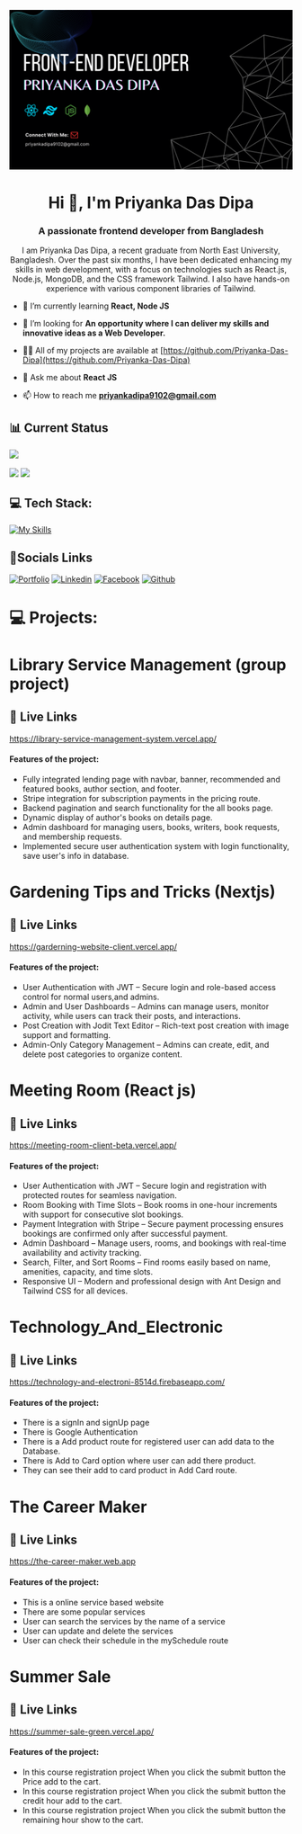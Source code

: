 ![Alt Text](assests/banner_image.png)

<h1 align="center">Hi 👋, I'm Priyanka Das Dipa</h1>
<h3 align="center">A passionate frontend developer from Bangladesh</h3>
<p align="center">I am Priyanka Das Dipa, a recent graduate from North East University, Bangladesh. Over the past six months, I have been dedicated enhancing my skills in web development, with a focus on technologies such as React.js, Node.js, MongoDB, and the CSS framework Tailwind. I also have hands-on experience with various component libraries of Tailwind.</p>

- 🌱 I’m currently learning **React, Node JS**

- 🤝 I’m looking for **An opportunity where I can deliver my skills and innovative ideas as a Web Developer.**

- 👨‍💻 All of my projects are available at [https://github.com/Priyanka-Das-Dipa](https://github.com/Priyanka-Das-Dipa)

- 💬 Ask me about **React JS**

- 📫 How to reach me **priyankadipa9102@gmail.com**

## 📊 Current Status

![](http://github-profile-summary-cards.vercel.app/api/cards/profile-details?username=Priyanka-Das-Dipa&theme=dark)

![](http://github-profile-summary-cards.vercel.app/api/cards/repos-per-language?username=Priyanka-Das-Dipa&theme=dark) ![](http://github-profile-summary-cards.vercel.app/api/cards/stats?username=Priyanka-Das-Dipa&theme=dark)

## 💻 Tech Stack:

[![My Skills](https://skillicons.dev/icons?i=js,html,css,react,nextjs,firebase,git,github,mongodb,tailwind,vercel,vite,nodejs,typescript,mongoose)](https://skillicons.dev)

## 🔗Socials Links

[![Portfolio](https://img.shields.io/badge/my_portfolio-000?style=for-the-badge&logo=ko-fi&logoColor=white)](https://priyanka-portfolio-aftk.vercel.app/)
[![Linkedin](https://img.shields.io/badge/linkedin-0A66C2?style=for-the-badge&logo=linkedin&logoColor=white)](https://www.linkedin.com/in/priyanka-das-dipa-58327b285/)
[![Facebook](https://img.shields.io/badge/facebook-1DA1F2?style=for-the-badge&logo=facebook&logoColor=white)](https://www.facebook.com/priyankadas.dipa.7/)
[![Github](https://img.shields.io/badge/github-1A1F5?style=for-the-badge&logo=github&logoColor=white)](https://github.com/Priyanka-Das-Dipa)

# 💻 Projects:

# Library Service Management (group project)

## 🔗 Live Links

https://library-service-management-system.vercel.app/

#### Features of the project:

- Fully integrated lending page with navbar, banner, recommended and featured books, author section, and footer.
- Stripe integration for subscription payments in the pricing route.
- Backend pagination and search functionality for the all books page.
- Dynamic display of author's books on details page.
- Admin dashboard for managing users, books, writers, book requests, and membership requests.
- Implemented secure user authentication system with login functionality, save user's info in database.

# Gardening Tips and Tricks (Nextjs)

## 🔗 Live Links

https://garderning-website-client.vercel.app/

#### Features of the project:

- User Authentication with JWT – Secure login and role-based access control for normal users,and admins.
- Admin and User Dashboards – Admins can manage users, monitor activity, while users can track their posts, and interactions.
- Post Creation with Jodit Text Editor – Rich-text post creation with image support and formatting.
- Admin-Only Category Management – Admins can create, edit, and delete post categories to organize content.

# Meeting Room (React js)

## 🔗 Live Links

https://meeting-room-client-beta.vercel.app/

#### Features of the project:

- User Authentication with JWT – Secure login and registration with protected routes for seamless navigation.
- Room Booking with Time Slots – Book rooms in one-hour increments with support for consecutive slot bookings.
- Payment Integration with Stripe – Secure payment processing ensures bookings are confirmed only after successful payment.
- Admin Dashboard – Manage users, rooms, and bookings with real-time availability and activity tracking.
- Search, Filter, and Sort Rooms – Find rooms easily based on name, amenities, capacity, and time slots.
- Responsive UI – Modern and professional design with Ant Design and Tailwind CSS for all devices.

# Technology_And_Electronic

## 🔗 Live Links

https://technology-and-electroni-8514d.firebaseapp.com/

#### Features of the project:

- There is a signIn and signUp page
- There is Google Authentication
- There is a Add product route for registered user can add data to the Database.
- There is Add to Card option where user can add there product.
- They can see their add to card product in Add Card route.

# The Career Maker

## 🔗 Live Links

https://the-career-maker.web.app

#### Features of the project:

- This is a online service based website
- There are some popular services
- User can search the services by the name of a service
- User can update and delete the services
- User can check their schedule in the mySchedule route

# Summer Sale

## 🔗 Live Links

https://summer-sale-green.vercel.app/

#### Features of the project:

- In this course registration project When you click the submit button the Price add to the cart.
- In this course registration project When you click the submit button the credit hour add to the cart.
- In this course registration project When you click the submit button the remaining hour show to the cart.
